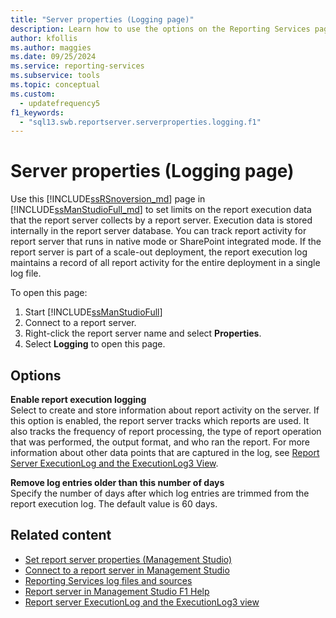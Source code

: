 ```yaml
---
title: "Server properties (Logging page)"
description: Learn how to use the options on the Reporting Services page in SQL Server Management Studio. You can learn how to set limits on the report execution data that the report server collects.
author: kfollis
ms.author: maggies
ms.date: 09/25/2024
ms.service: reporting-services
ms.subservice: tools
ms.topic: conceptual
ms.custom:
  - updatefrequency5
f1_keywords:
  - "sql13.swb.reportserver.serverproperties.logging.f1"
---
```

# Server properties (Logging page)
  Use this [!INCLUDE[ssRSnoversion_md](../../includes/ssrsnoversion-md.md)] page in [!INCLUDE[ssManStudioFull_md](../../includes/ssmanstudiofull-md.md)] to set limits on the report execution data that the report server collects by a report server. Execution data is stored internally in the report server database. You can track report activity for report server that runs in native mode or SharePoint integrated mode. If the report server is part of a scale-out deployment, the report execution log maintains a record of all report activity for the entire deployment in a single log file.  
  
 To open this page:
 1) Start [!INCLUDE[ssManStudioFull](../../includes/ssmanstudiofull-md.md)]
 2) Connect to a report server.
 3) Right-click the report server name and select **Properties**. 
 4) Select **Logging** to open this page.  
  
## Options  
 **Enable report execution logging**  
 Select to create and store information about report activity on the server. If this option is enabled, the report server tracks which reports are used. It also tracks the frequency of report processing, the type of report operation that was performed, the output format, and who ran the report. For more information about other data points that are captured in the log, see [Report Server ExecutionLog and the ExecutionLog3 View](../../reporting-services/report-server/report-server-executionlog-and-the-executionlog3-view.md).  
  
 **Remove log entries older than this number of days**  
 Specify the number of days after which log entries are trimmed from the report execution log. The default value is 60 days.  
  
## Related content

- [Set report server properties &#40;Management Studio&#41;](../../reporting-services/tools/set-report-server-properties-management-studio.md)
- [Connect to a report server in Management Studio](../../reporting-services/tools/connect-to-a-report-server-in-management-studio.md)
- [Reporting Services log files and sources](../../reporting-services/report-server/reporting-services-log-files-and-sources.md)
- [Report server in Management Studio F1 Help](../../reporting-services/tools/report-server-in-management-studio-f1-help.md)
- [Report server ExecutionLog and the ExecutionLog3 view](../../reporting-services/report-server/report-server-executionlog-and-the-executionlog3-view.md)
